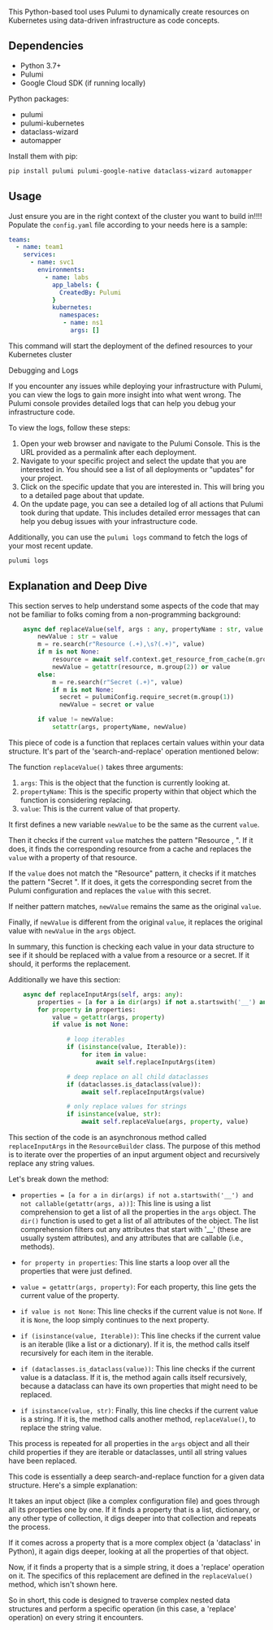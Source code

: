 This Python-based tool uses Pulumi to dynamically create resources on Kubernetes using data-driven infrastructure as code concepts.

## Dependencies
- Python 3.7+
- Pulumi
- Google Cloud SDK (if running locally)

Python packages:
- pulumi
- pulumi-kubernetes
- dataclass-wizard
- automapper

Install them with pip:
```bash
pip install pulumi pulumi-google-native dataclass-wizard automapper
```
## Usage

Just ensure you are in the right context of the cluster you want to build in!!!!
Populate the `config.yaml` file according to your needs here is a sample:
```yaml
teams:
  - name: team1
    services:
      - name: svc1
        environments:
          - name: labs
            app_labels: {
              CreatedBy: Pulumi
            }
            kubernetes:
              namespaces:
               - name: ns1
                 args: []
```
This command will start the deployment of the defined resources to your Kubernetes cluster

Debugging and Logs

If you encounter any issues while deploying your infrastructure with Pulumi, you can view the logs to gain more insight into what went wrong. The Pulumi console provides detailed logs that can help you debug your infrastructure code.

To view the logs, follow these steps:

1. Open your web browser and navigate to the Pulumi Console. This is the URL provided as a permalink after each deployment.
2. Navigate to your specific project and select the update that you are interested in. You should see a list of all deployments or "updates" for your project.
3. Click on the specific update that you are interested in. This will bring you to a detailed page about that update.
4. On the update page, you can see a detailed log of all actions that Pulumi took during that update. This includes detailed error messages that can help you debug issues with your infrastructure code.

Additionally, you can use the `pulumi logs` command to fetch the logs of your most recent update.

```bash
pulumi logs
```
## Explanation and Deep Dive

This section serves to help understand some aspects of the code that may not be familiar to folks coming from a non-programming background:
```python
    async def replaceValue(self, args : any, propertyName : str, value : str | pulumi.Output[any]) -> str:
        newValue : str = value
        m = re.search(r"Resource (.+),\s?(.+)", value)
        if m is not None:
            resource = await self.context.get_resource_from_cache(m.group(1))
            newValue = getattr(resource, m.group(2)) or value
        else:
            m = re.search(r"Secret (.+)", value)
            if m is not None:
              secret = pulumiConfig.require_secret(m.group(1))
              newValue = secret or value

        if value != newValue:
            setattr(args, propertyName, newValue)
```
This piece of code is a function that replaces certain values within your data structure. It's part of the 'search-and-replace' operation mentioned below:

The function `replaceValue()` takes three arguments: 

1. `args`: This is the object that the function is currently looking at.
2. `propertyName`: This is the specific property within that object which the function is considering replacing.
3. `value`: This is the current value of that property.

It first defines a new variable `newValue` to be the same as the current `value`.

Then it checks if the current `value` matches the pattern "Resource <something>, <something>". If it does, it finds the corresponding resource from a cache and replaces the `value` with a property of that resource.

If the `value` does not match the "Resource" pattern, it checks if it matches the pattern "Secret <something>". If it does, it gets the corresponding secret from the Pulumi configuration and replaces the `value` with this secret.

If neither pattern matches, `newValue` remains the same as the original `value`.

Finally, if `newValue` is different from the original `value`, it replaces the original value with `newValue` in the `args` object.

In summary, this function is checking each value in your data structure to see if it should be replaced with a value from a resource or a secret. If it should, it performs the replacement.

Additionally we have this section:

```python
    async def replaceInputArgs(self, args: any):
        properties = [a for a in dir(args) if not a.startswith('__') and not callable(getattr(args, a))]
        for property in properties:
            value = getattr(args, property)
            if value is not None:

                # loop iterables
                if (isinstance(value, Iterable)):
                    for item in value:
                        await self.replaceInputArgs(item)

                # deep replace on all child dataclasses
                if (dataclasses.is_dataclass(value)):
                    await self.replaceInputArgs(value)

                # only replace values for strings
                if isinstance(value, str):
                    await self.replaceValue(args, property, value)
```
This section of the code is an asynchronous method called `replaceInputArgs` in the `ResourceBuilder` class. The purpose of this method is to iterate over the properties of an input argument object and recursively replace any string values.

Let's break down the method:

- `properties = [a for a in dir(args) if not a.startswith('__') and not callable(getattr(args, a))]`: This line is using a list comprehension to get a list of all the properties in the `args` object. The `dir()` function is used to get a list of all attributes of the object. The list comprehension filters out any attributes that start with '__' (these are usually system attributes), and any attributes that are callable (i.e., methods).

- `for property in properties`: This line starts a loop over all the properties that were just defined.

- `value = getattr(args, property)`: For each property, this line gets the current value of the property.

- `if value is not None`: This line checks if the current value is not `None`. If it is `None`, the loop simply continues to the next property.

- `if (isinstance(value, Iterable))`: This line checks if the current value is an iterable (like a list or a dictionary). If it is, the method calls itself recursively for each item in the iterable.

- `if (dataclasses.is_dataclass(value))`: This line checks if the current value is a dataclass. If it is, the method again calls itself recursively, because a dataclass can have its own properties that might need to be replaced.

- `if isinstance(value, str)`: Finally, this line checks if the current value is a string. If it is, the method calls another method, `replaceValue()`, to replace the string value.

This process is repeated for all properties in the `args` object and all their child properties if they are iterable or dataclasses, until all string values have been replaced.

This code is essentially a deep search-and-replace function for a given data structure. Here's a simple explanation:

It takes an input object (like a complex configuration file) and goes through all its properties one by one. If it finds a property that is a list, dictionary, or any other type of collection, it digs deeper into that collection and repeats the process.

If it comes across a property that is a more complex object (a 'dataclass' in Python), it again digs deeper, looking at all the properties of that object.

Now, if it finds a property that is a simple string, it does a 'replace' operation on it. The specifics of this replacement are defined in the `replaceValue()` method, which isn't shown here.

So in short, this code is designed to traverse complex nested data structures and perform a specific operation (in this case, a 'replace' operation) on every string it encounters.
